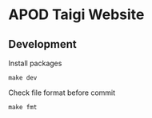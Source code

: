 # APOD Taigi Website


## Development

Install packages

```shell
make dev
```

Check file format before commit

```shell
make fmt
```
